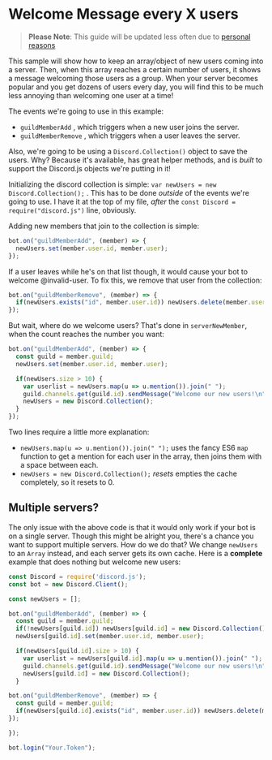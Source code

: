 # Welcome Message every X users

> **Please Note**: This guide will be updated less often due to [personal reasons](/drama.md)

This sample will show how to keep an array/object of new users coming into a server. Then, when this array reaches a certain number of users, it shows a message welcoming those users as a group. When your server becomes popular and you get dozens of users every day, you will find this to be much less annoying than welcoming one user at a time!

The events we're going to use in this example:

* `guildMemberAdd` , which triggers when a new user joins the server.
* `guildMemberRemove` , which triggers when a user leaves the server.

Also, we're going to be using a `Discord.Collection()` object to save the users. Why? Because it's available, has great helper methods, and is _built_ to support the Discord.js objects we're putting in it!

Initializing the discord collection is simple: `var newUsers = new Discord.Collection();` . This has to be done _outside_ of the events we're going to use. I have it at the top of my file, _after_ the `const Discord = require("discord.js")` line, obviously.

Adding new members that join to the collection is simple:

```js
bot.on("guildMemberAdd", (member) => {
  newUsers.set(member.user.id, member.user);
});
```

If a user leaves while he's on that list though, it would cause your bot to welcome @invalid-user. To fix this, we remove that user from the collection:

```js
bot.on("guildMemberRemove", (member) => {
  if(newUsers.exists("id", member.user.id)) newUsers.delete(member.user.id);
});
```

But wait, where do we welcome users? That's done in `serverNewMember`, when the count reaches the number you want:

```js
bot.on("guildMemberAdd", (member) => {
  const guild = member.guild;
  newUsers.set(member.user.id, member.user);

  if(newUsers.size > 10) {
    var userlist = newUsers.map(u => u.mention()).join(" ");
    guild.channels.get(guild.id).sendMessage("Welcome our new users!\n"+userlist);
    newUsers = new Discord.Collection();
  }
});
```

Two lines require a little more explanation:

* `newUsers.map(u => u.mention()).join(" ");` uses the fancy ES6 `map` function to get a mention for each user in the array, then joins them with a space between each.
* `newUsers = new Discord.Collection();` _resets_ empties the cache completely, so it resets to 0.

## Multiple servers?

The only issue with the above code is that it would only work if your bot is on a single server. Though this might be alright you, there's a chance you want to support multiple servers. How do we do that? We change `newUsers` to an `Array` instead, and each server gets its own cache. Here is a **complete** example that does nothing but welcome new users:

```js
const Discord = require('discord.js'); 
const bot = new Discord.Client();

const newUsers = [];

bot.on("guildMemberAdd", (member) => {
  const guild = member.guild;
  if(!newUsers[guild.id]) newUsers[guild.id] = new Discord.Collection();
  newUsers[guild.id].set(member.user.id, member.user);

  if(newUsers[guild.id].size > 10) {
    var userlist = newUsers[guild.id].map(u => u.mention()).join(" ");
    guild.channels.get(guild.id).sendMessage("Welcome our new users!\n"+userlist);
    newUsers[guild.id] = new Discord.Collection();
  }

bot.on("guildMemberRemove", (member) => {
  const guild = member.guild;
  if(newUsers[guild.id].exists("id", member.user.id)) newUsers.delete(member.user.id);
});

});

bot.login("Your.Token");
```



